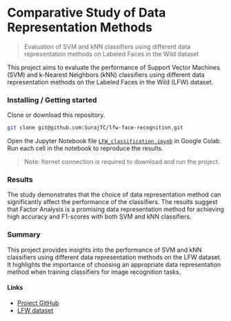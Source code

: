 # Comparative Study of Data Representation Methods 

> Evaluation of SVM and kNN classifiers using different data representation methods on Labeled Faces in the Wild dataset

This project aims to evaluate the performance of Support Vector Machines (SVM) and k-Nearest Neighbors (kNN) classifiers using different data representation methods on the Labeled Faces in the Wild (LFW) dataset.

### Installing / Getting started

Clone or download this repository.
```sh
git clone git@github.com:SurajTC/lfw-face-recognition.git
```
Open the Jupyter Notebook file [`LFW_classification.ipynb`](https://github.com/SurajTC/lfw-face-recognition/blob/main/LFW_Classifcation.ipynb) in Google Colab.
Run each cell in the notebook to reproduce the results.

> Note: Iternet connection is required to download and run the project.
 
### Results
The study demonstrates that the choice of data representation method can significantly affect the performance of the classifiers. The results suggest that Factor Analysis is a promising data representation method for achieving high accuracy and F1-scores with both SVM and kNN classifiers.

### Summary
This project provides insights into the performance of SVM and kNN classifiers using different data representation methods on the LFW dataset. It highlights the importance of choosing an appropriate data representation method when training classifiers for image recognition tasks.

#### Links

- [Project GitHub](https://github.com/SurajTC/lfw-face-recognition)
- [LFW dataset](http://vis-www.cs.umass.edu/lfw/)